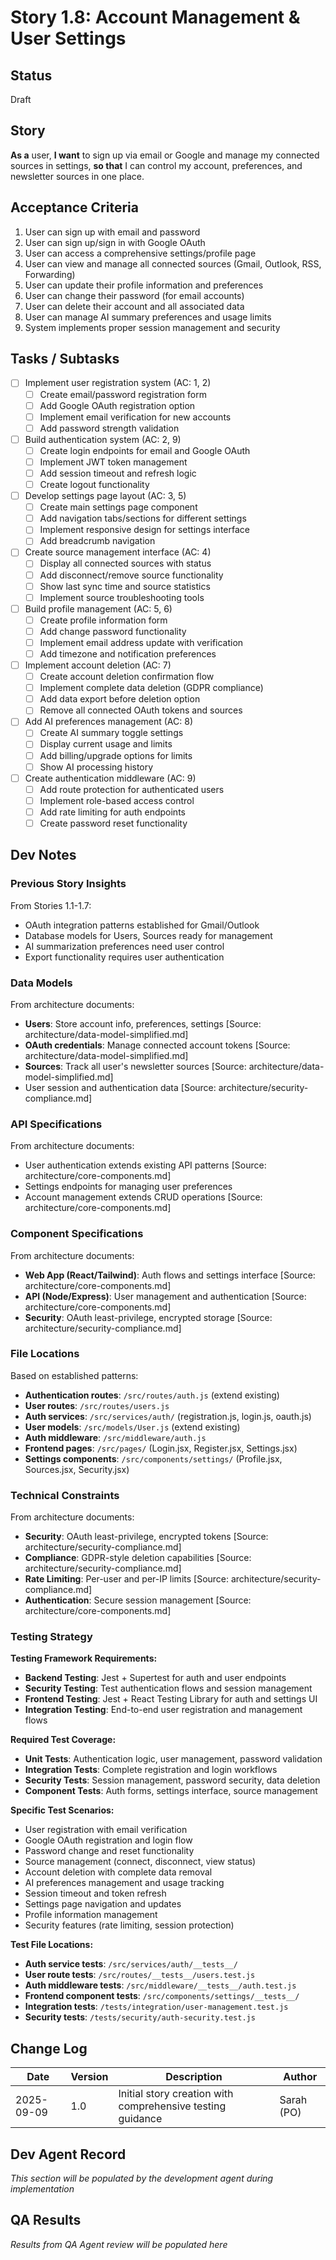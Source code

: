 # Story 1.8: Account Management & User Settings

## Status
Draft

## Story
**As a** user,
**I want** to sign up via email or Google and manage my connected sources in settings,
**so that** I can control my account, preferences, and newsletter sources in one place.

## Acceptance Criteria
1. User can sign up with email and password
2. User can sign up/sign in with Google OAuth
3. User can access a comprehensive settings/profile page
4. User can view and manage all connected sources (Gmail, Outlook, RSS, Forwarding)
5. User can update their profile information and preferences
6. User can change their password (for email accounts)
7. User can delete their account and all associated data
8. User can manage AI summary preferences and usage limits
9. System implements proper session management and security

## Tasks / Subtasks
- [ ] Implement user registration system (AC: 1, 2)
  - [ ] Create email/password registration form
  - [ ] Add Google OAuth registration option
  - [ ] Implement email verification for new accounts
  - [ ] Add password strength validation
- [ ] Build authentication system (AC: 2, 9)
  - [ ] Create login endpoints for email and Google OAuth
  - [ ] Implement JWT token management
  - [ ] Add session timeout and refresh logic
  - [ ] Create logout functionality
- [ ] Develop settings page layout (AC: 3, 5)
  - [ ] Create main settings page component
  - [ ] Add navigation tabs/sections for different settings
  - [ ] Implement responsive design for settings interface
  - [ ] Add breadcrumb navigation
- [ ] Create source management interface (AC: 4)
  - [ ] Display all connected sources with status
  - [ ] Add disconnect/remove source functionality
  - [ ] Show last sync time and source statistics
  - [ ] Implement source troubleshooting tools
- [ ] Build profile management (AC: 5, 6)
  - [ ] Create profile information form
  - [ ] Add change password functionality
  - [ ] Implement email address update with verification
  - [ ] Add timezone and notification preferences
- [ ] Implement account deletion (AC: 7)
  - [ ] Create account deletion confirmation flow
  - [ ] Implement complete data deletion (GDPR compliance)
  - [ ] Add data export before deletion option
  - [ ] Remove all connected OAuth tokens and sources
- [ ] Add AI preferences management (AC: 8)
  - [ ] Create AI summary toggle settings
  - [ ] Display current usage and limits
  - [ ] Add billing/upgrade options for limits
  - [ ] Show AI processing history
- [ ] Create authentication middleware (AC: 9)
  - [ ] Add route protection for authenticated users
  - [ ] Implement role-based access control
  - [ ] Add rate limiting for auth endpoints
  - [ ] Create password reset functionality

## Dev Notes

### Previous Story Insights
From Stories 1.1-1.7:
- OAuth integration patterns established for Gmail/Outlook
- Database models for Users, Sources ready for management
- AI summarization preferences need user control
- Export functionality requires user authentication

### Data Models
From architecture documents:
- **Users**: Store account info, preferences, settings [Source: architecture/data-model-simplified.md]
- **OAuth credentials**: Manage connected account tokens [Source: architecture/data-model-simplified.md]
- **Sources**: Track all user's newsletter sources [Source: architecture/data-model-simplified.md]
- User session and authentication data [Source: architecture/security-compliance.md]

### API Specifications
From architecture documents:
- User authentication extends existing API patterns [Source: architecture/core-components.md]
- Settings endpoints for managing user preferences
- Account management extends CRUD operations [Source: architecture/core-components.md]

### Component Specifications
From architecture documents:
- **Web App (React/Tailwind)**: Auth flows and settings interface [Source: architecture/core-components.md]
- **API (Node/Express)**: User management and authentication [Source: architecture/core-components.md]
- **Security**: OAuth least-privilege, encrypted storage [Source: architecture/security-compliance.md]

### File Locations
Based on established patterns:
- **Authentication routes**: `/src/routes/auth.js` (extend existing)
- **User routes**: `/src/routes/users.js`
- **Auth services**: `/src/services/auth/` (registration.js, login.js, oauth.js)
- **User models**: `/src/models/User.js` (extend existing)
- **Auth middleware**: `/src/middleware/auth.js`
- **Frontend pages**: `/src/pages/` (Login.jsx, Register.jsx, Settings.jsx)
- **Settings components**: `/src/components/settings/` (Profile.jsx, Sources.jsx, Security.jsx)

### Technical Constraints
From architecture documents:
- **Security**: OAuth least-privilege, encrypted tokens [Source: architecture/security-compliance.md]
- **Compliance**: GDPR-style deletion capabilities [Source: architecture/security-compliance.md]
- **Rate Limiting**: Per-user and per-IP limits [Source: architecture/security-compliance.md]
- **Authentication**: Secure session management [Source: architecture/core-components.md]

### Testing Strategy
**Testing Framework Requirements:**
- **Backend Testing**: Jest + Supertest for auth and user endpoints
- **Security Testing**: Test authentication flows and session management
- **Frontend Testing**: Jest + React Testing Library for auth and settings UI
- **Integration Testing**: End-to-end user registration and management flows

**Required Test Coverage:**
- **Unit Tests**: Authentication logic, user management, password validation
- **Integration Tests**: Complete registration and login workflows
- **Security Tests**: Session management, password security, data deletion
- **Component Tests**: Auth forms, settings interface, source management

**Specific Test Scenarios:**
- User registration with email verification
- Google OAuth registration and login flow
- Password change and reset functionality
- Source management (connect, disconnect, view status)
- Account deletion with complete data removal
- AI preferences management and usage tracking
- Session timeout and token refresh
- Settings page navigation and updates
- Profile information management
- Security features (rate limiting, session protection)

**Test File Locations:**
- **Auth service tests**: `/src/services/auth/__tests__/`
- **User route tests**: `/src/routes/__tests__/users.test.js`
- **Auth middleware tests**: `/src/middleware/__tests__/auth.test.js`
- **Frontend component tests**: `/src/components/settings/__tests__/`
- **Integration tests**: `/tests/integration/user-management.test.js`
- **Security tests**: `/tests/security/auth-security.test.js`

## Change Log
| Date | Version | Description | Author |
|------|---------|-------------|---------|
| 2025-09-09 | 1.0 | Initial story creation with comprehensive testing guidance | Sarah (PO) |

## Dev Agent Record
*This section will be populated by the development agent during implementation*

## QA Results
*Results from QA Agent review will be populated here*